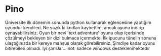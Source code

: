 # Pino
Üniversite ilk dönemin sonunda python kullanarak eğlencesine yaptığım oyundur kendileri. Ne yazık ki kodları kaybettim, ancak oyunu indirip oynayabilirsiniz. Oyun bir nevi 'text adventure' oyunu olup içerisinde çözülmeyi bekleyen bir dizi bulmaca içermekte. İlk ipucunu tünelin sonuna ulaştığınızda bir kereye mahsus olarak görebilirsiniz. Şimdiye kadar oyunu bitirebilen olmadı. İyi şanslar...
not: sadece windows desteklenmektedir  
